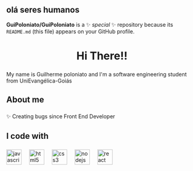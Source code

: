 ## olá seres humanos

**GuiPoloniato/GuiPoloniato** is a ✨ _special_ ✨ repository because its `README.md` (this file) appears on your GitHub profile.

<h1 align="center">Hi There!!</h1>

###

<p align="left">My name is Guilherme poloniato and I'm a software engineering student from UniEvangélica-Goiás</p>

###

<h2 align="left">About me</h2>

###

<p align="left">✨ Creating bugs since Front End Developer</p>

###

<h2 align="left">I code with</h2>

###

<div align="left">
  <img src="https://cdn.jsdelivr.net/gh/devicons/devicon/icons/javascript/javascript-original.svg" height="40" alt="javascript logo"  />
  <img width="12" />
  <img src="https://cdn.jsdelivr.net/gh/devicons/devicon/icons/html5/html5-original.svg" height="40" alt="html5 logo"  />
  <img width="12" />
  <img src="https://cdn.jsdelivr.net/gh/devicons/devicon/icons/css3/css3-original.svg" height="40" alt="css3 logo"  />
  <img width="12" />
  <img src="https://cdn.jsdelivr.net/gh/devicons/devicon/icons/nodejs/nodejs-original.svg" height="40" alt="nodejs logo"  />
  <img width="12" />
  <img src="https://cdn.jsdelivr.net/gh/devicons/devicon/icons/react/react-original.svg" height="40" alt="react logo"  />
</div>

###
